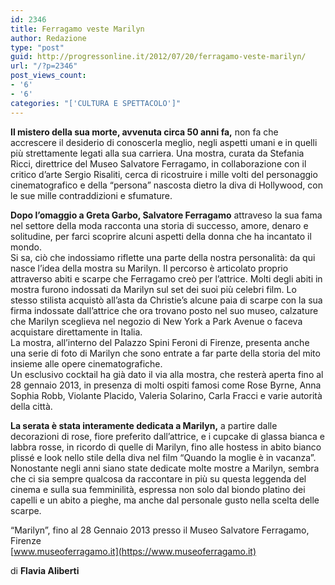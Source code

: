 ```yaml
---
id: 2346
title: Ferragamo veste Marilyn
author: Redazione
type: "post"
guid: http://progressonline.it/2012/07/20/ferragamo-veste-marilyn/
url: "/?p=2346"
post_views_count:
- '6'
- '6'
categories: "['CULTURA E SPETTACOLO']"
---
```


**Il mistero della sua morte, avvenuta circa 50 anni fa,** non fa che accrescere il desiderio di conoscerla meglio, negli aspetti umani e in quelli più strettamente legati alla sua carriera. Una mostra, curata da Stefania Ricci, direttrice del Museo Salvatore Ferragamo, in collaborazione con il critico d’arte Sergio Risaliti, cerca di ricostruire i mille volti del personaggio cinematografico e della “persona” nascosta dietro la diva di Hollywood, con le sue mille contraddizioni e sfumature.

**Dopo l’omaggio a Greta Garbo, Salvatore Ferragamo** attraveso la sua fama nel settore della moda racconta una storia di successo, amore, denaro e solitudine, per farci scoprire alcuni aspetti della donna che ha incantato il mondo.  
Si sa, ciò che indossiamo riflette una parte della nostra personalità: da qui nasce l’idea della mostra su Marilyn. Il percorso è articolato proprio attraverso abiti e scarpe che Ferragamo creò per l’attrice. Molti degli abiti in mostra furono indossati da Marilyn sul set dei suoi più celebri film. Lo stesso stilista acquistò all’asta da Christie’s alcune paia di scarpe con la sua firma indossate dall’attrice che ora trovano posto nel suo museo, calzature che Marilyn sceglieva nel negozio di New York a Park Avenue o faceva acquistare direttamente in Italia.  
La mostra, all’interno del Palazzo Spini Feroni di Firenze, presenta anche una serie di foto di Marilyn che sono entrate a far parte della storia del mito insieme alle opere cinematografiche.  
Un esclusivo cocktail ha già dato il via alla mostra, che resterà aperta fino al 28 gennaio 2013, in presenza di molti ospiti famosi come Rose Byrne, Anna Sophia Robb, Violante Placido, Valeria Solarino, Carla Fracci e varie autorità della città.

**La serata è stata interamente dedicata a Marilyn,** a partire dalle decorazioni di rose, fiore preferito dall’attrice, e i cupcake di glassa bianca e labbra rosse, in ricordo di quelle di Marilyn, fino alle hostess in abito bianco plissé e look nello stile della diva nel film “Quando la moglie è in vacanza”. Nonostante negli anni siano state dedicate molte mostre a Marilyn, sembra che ci sia sempre qualcosa da raccontare in più su questa leggenda del cinema e sulla sua femminilità, espressa non solo dal biondo platino dei capelli e un abito a pieghe, ma anche dal personale gusto nella scelta delle scarpe.

“Marilyn”, fino al 28 Gennaio 2013 presso il Museo Salvatore Ferragamo, Firenze  
[www.museoferragamo.it](https://www.museoferragamo.it)

di **Flavia Aliberti**